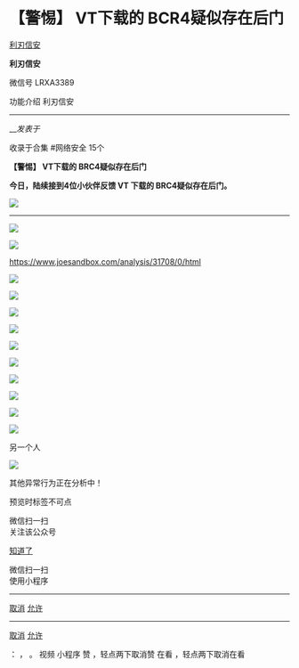 #  【警惕】 VT下载的 BCR4疑似存在后门

[ 利刃信安 ](javascript:void\(0\);)

**利刃信安** ![]()

微信号 LRXA3389

功能介绍 利刃信安

____

___发表于_

收录于合集 #网络安全 15个

**【警惕】 VT下载的 BRC4疑似存在后门**

 **今日，陆续接到4位小伙伴反馈 VT 下载的 BRC4疑似存在后门。**

![](http://hk-proxy.gitwarp.com/https://raw.githubusercontent.com/tuchuang9/tc1/refs/heads/main/public/20220923234605.png)

 ****

![](http://hk-proxy.gitwarp.com/https://raw.githubusercontent.com/tuchuang9/tc1/refs/heads/main/public/20220923234606.png)

  

![](http://hk-proxy.gitwarp.com/https://raw.githubusercontent.com/tuchuang9/tc1/refs/heads/main/public/20220923234607.png)

  

https://www.joesandbox.com/analysis/31708/0/html

![](http://hk-proxy.gitwarp.com/https://raw.githubusercontent.com/tuchuang9/tc1/refs/heads/main/public/20220923234608.png)

  

![](http://hk-proxy.gitwarp.com/https://raw.githubusercontent.com/tuchuang9/tc1/refs/heads/main/public/20220923234609.png)

  

![](http://hk-proxy.gitwarp.com/https://raw.githubusercontent.com/tuchuang9/tc1/refs/heads/main/public/20220923234610.png)

  

![](http://hk-proxy.gitwarp.com/https://raw.githubusercontent.com/tuchuang9/tc1/refs/heads/main/public/20220923234611.png)

  

![](http://hk-proxy.gitwarp.com/https://raw.githubusercontent.com/tuchuang9/tc1/refs/heads/main/public/20220923234612.png)

  

![](http://hk-proxy.gitwarp.com/https://raw.githubusercontent.com/tuchuang9/tc1/refs/heads/main/public/20220923234613.png)

  

![](http://hk-proxy.gitwarp.com/https://raw.githubusercontent.com/tuchuang9/tc1/refs/heads/main/public/20220923234614.png)

  

![](http://hk-proxy.gitwarp.com/https://raw.githubusercontent.com/tuchuang9/tc1/refs/heads/main/public/20220923234615.png)

  

![](http://hk-proxy.gitwarp.com/https://raw.githubusercontent.com/tuchuang9/tc1/refs/heads/main/public/20220923234616.png)

  

![](http://hk-proxy.gitwarp.com/https://raw.githubusercontent.com/tuchuang9/tc1/refs/heads/main/public/20220923234617.png)

  

另一个人  

![](http://hk-proxy.gitwarp.com/https://raw.githubusercontent.com/tuchuang9/tc1/refs/heads/main/public/20220923234618.png)

  

其他异常行为正在分析中！  

预览时标签不可点

微信扫一扫  
关注该公众号

[知道了](javascript:;)

微信扫一扫  
使用小程序

****

[取消](javascript:void\(0\);) [允许](javascript:void\(0\);)

****

[取消](javascript:void\(0\);) [允许](javascript:void\(0\);)

： ， 。   视频 小程序 赞 ，轻点两下取消赞 在看 ，轻点两下取消在看

